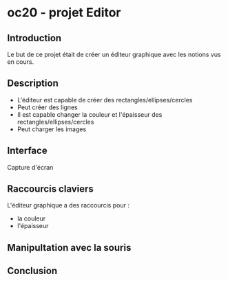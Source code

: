 # oc20 - projet Editor

## Introduction
Le but de ce projet était de créer un éditeur graphique avec les notions vus en cours.

## Description

* L'éditeur est capable de créer des rectangles/ellipses/cercles
* Peut créer des lignes
* Il est capable changer la couleur et l'épaisseur des rectangles/ellipses/cercles
* Peut charger les images

## Interface
Capture d'écran

## Raccourcis claviers 
L'éditeur graphique a des raccourcis pour :

* la couleur
* l'épaisseur

## Manipultation avec la souris

## Conclusion

 
 
